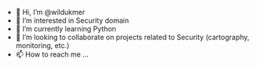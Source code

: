 - 👋 Hi, I’m @wildukmer
- 👀 I’m interested in Security domain
- 🌱 I’m currently learning Python
- 💞️ I’m looking to collaborate on projects related to Security (cartography, monitoring, etc.)
- 📫 How to reach me ...

<!---
wildukmer/wildukmer is a ✨ special ✨ repository because its `README.md` (this file) appears on your GitHub profile.
You can click the Preview link to take a look at your changes.
--->

